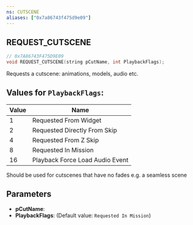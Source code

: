 ```yaml
---
ns: CUTSCENE
aliases: ["0x7a86743f475d9e09"]
---
```

## REQUEST_CUTSCENE

```c
// 0x7A86743F475D9E09
void REQUEST_CUTSCENE(string pCutName, int PlaybackFlags);
```

Requests a cutscene: animations, models, audio etc.

## Values for `PlaybackFlags`:
| Value | Name |
| --- | --- |
| 1 | Requested From Widget |
| 2 | Requested Directly From Skip |
| 4 | Requested From Z Skip |
| 8 | Requested In Mission |
| 16 | Playback Force Load Audio Event |


Should be used for cutscenes that have no fades e.g. a seamless scene


## Parameters
* **pCutName**: 
* **PlaybackFlags**: (Default value: `Requested In Mission`)
